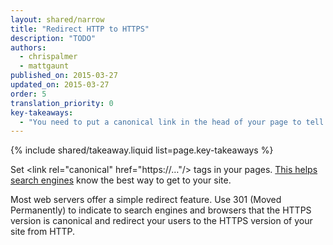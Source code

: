 ```yaml
---
layout: shared/narrow
title: "Redirect HTTP to HTTPS"
description: "TODO"
authors:
  - chrispalmer
  - mattgaunt
published_on: 2015-03-27
updated_on: 2015-03-27
order: 5
translation_priority: 0
key-takeaways:
  - "You need to put a canonical link in the head of your page to tell search engines https is the best way to get to your site."
---
```


{% include shared/takeaway.liquid list=page.key-takeaways %}

Set &lt;link rel="canonical" href="https://…"/&gt; tags in your pages. [This
helps search engines](https://support.google.com/webmasters/answer/139066?hl=en)
know the best way to get to your site.

Most web servers offer a simple redirect feature. Use 301 (Moved Permanently) to
indicate to search engines and browsers that the HTTPS version is canonical and redirect your users to the HTTPS version of your site from HTTP.

